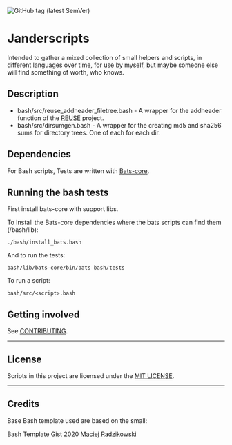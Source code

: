 ![GitHub tag (latest SemVer)](https://img.shields.io/github/v/tag/janderssonse/janderscripts)
# Janderscripts

Intended to gather a mixed collection of small helpers and scripts, in different languages over time, for use by myself, but maybe someone else will find something of worth, who knows.

## Description

- bash/src/reuse_addheader_filetree.bash - A wrapper for the addheader function of the [REUSE](https://github.com/fsfe/reuse-tool) project.
- bash/src/dirsumgen.bash - A wrapper for the creating md5 and sha256 sums for directory trees. One of each for each dir.

## Dependencies

For Bash scripts, Tests are written with [Bats-core](https://github.com/bats-core/bats-core).

## Running the bash tests

First install bats-core with support libs.

To Install the Bats-core dependencies where the bats scripts can find them (<projectdir>/bash/lib):

```console
./bash/install_bats.bash
```

And to run the tests:

```console
bash/lib/bats-core/bin/bats bash/tests
```

To run a script:

```console
bash/src/<script>.bash
```

## Getting involved


See [CONTRIBUTING](docs/CONTRIBUTING.adoc).

----

## License

Scripts in this project are licensed under the [MIT LICENSE](LICENSE).

----

## Credits

Base Bash template used are based on the small:

Bash Template Gist 2020 [Maciej Radzikowski](https://gist.github.com/m-radzikowski/53e0b39e9a59a1518990e76c2bff8038)


